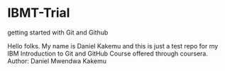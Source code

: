 # IBMT-Trial
getting started with Git and Github


Hello folks. My name is Daniel Kakemu and this is just a test repo for my IBM Introduction to Git and GitHub Course offered through coursera.
Author: Daniel Mwendwa Kakemu
